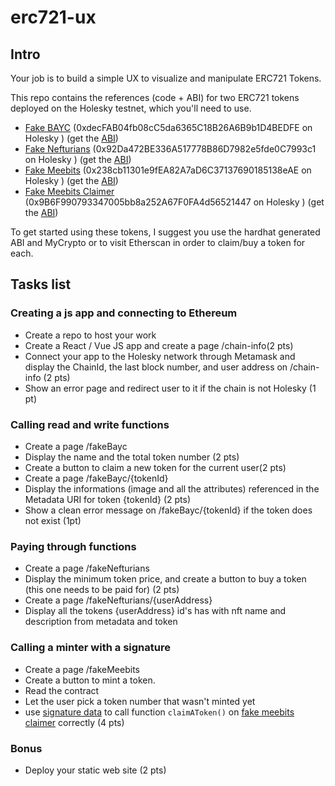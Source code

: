 # erc721-ux

## Intro

Your job is to build a simple UX to visualize and manipulate ERC721 Tokens.

This repo contains the references (code + ABI) for two ERC721 tokens deployed on the Holesky testnet, which you'll need to use.

- [Fake BAYC](contracts/FakeBAYC.sol) (0xdecFAB04fb08cC5da6365C18B26A6B9b1D4BEDFE on Holesky ) (get the [ABI](artifacts/contracts/FakeBAYC.sol/FakeBAYC.json))
- [Fake Nefturians](contracts/FakeNefturians.sol) (0x92Da472BE336A517778B86D7982e5fde0C7993c1 on Holesky ) (get the [ABI](artifacts/contracts/FakeNefturians.sol/FakeNefturians.json))
- [Fake Meebits](contracts/FakeMeebits.sol) (0x238cb11301e9fEA82A7aD6C37137690185138eAE on Holesky ) (get the [ABI](artifacts/contracts/FakeMeebits.sol/FakeMeebits.json))
- [Fake Meebits Claimer](contracts/FakeMeebitsClaimer.sol) (0x9B6F990793347005bb8a252A67F0FA4d56521447 on Holesky ) (get the [ABI](artifacts/contracts/FakeMeebitsClaimer.sol/FakeMeebitsClaimer.json))

To get started using these tokens, I suggest you use the hardhat generated ABI and MyCrypto or to visit Etherscan in order to claim/buy a token for each.

## Tasks list

### Creating a js app and connecting to Ethereum

- Create a repo to host your work
- Create a React / Vue JS app and create a page /chain-info(2 pts)
- Connect your app to the Holesky network through Metamask and display the ChainId, the last block number, and user address on /chain-info (2 pts)
- Show an error page and redirect user to it if the chain is not Holesky (1 pt)

### Calling read and write functions

- Create a page /fakeBayc
- Display the name and the total token number (2 pts)
- Create a button to claim a new token for the current user(2 pts)
- Create a page /fakeBayc/{tokenId}
- Display the informations (image and all the attributes) referenced in the Metadata URI for token {tokenId} (2 pts)
- Show a clean error message on /fakeBayc/{tokenId} if the token does not exist (1pt)

### Paying through functions

- Create a page /fakeNefturians
- Display the minimum token price, and create a button to buy a token (this one needs to be paid for) (2 pts)
- Create a page /fakeNefturians/{userAddress}
- Display all the tokens {userAddress} id's has with nft name and description from metadata and token

### Calling a minter with a signature

- Create a page /fakeMeebits
- Create a button to mint a token.
- Read the contract
- Let the user pick a token number that wasn't minted yet
- use [signature data](claimerV1-tools) to call function `claimAToken()` on [fake meebits claimer](contracts/FakeMeebits.sol) correctly (4 pts)

### Bonus

- Deploy your static web site (2 pts)
